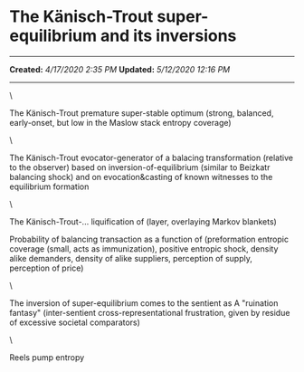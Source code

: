 The Känisch-Trout super-equilibrium and its inversions
======================================================

  -------------- ----------------------
  **Created:**   *4/17/2020 2:35 PM*
  **Updated:**   *5/12/2020 12:16 PM*
  -------------- ----------------------

\

The Känisch-Trout premature super-stable optimum (strong, balanced,
early-onset, but low in the Maslow stack entropy coverage)

\

The Känisch-Trout evocator-generator of a balacing transformation
(relative to the observer) based on inversion-of-equilibrium (similar to
Beizkatr balancing shock) and on evocation&casting of known witnesses to
the equilibrium formation

\

The Känisch-Trout-\... liquification of (layer, overlaying Markov
blankets)

Probability of balancing transaction as a function of (preformation
entropic coverage (small, acts as immunization), positive entropic
shock, density alike demanders, density of alike suppliers, perception
of supply, perception of price)

\

The inversion of super-equilibrium comes to the sentient as A "ruination
fantasy" (inter-sentient cross-representational frustration, given by
residue of excessive societal comparators)

\

Reels pump entropy

 
